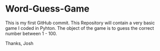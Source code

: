 # Word-Guess-Game

This is my first GitHub commit. This Repository will contain a very basic game I coded in Pyhton. The object of the game is to guess the correct number between 1 - 100. 

Thanks, 
Josh
